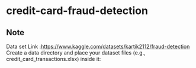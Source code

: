 # credit-card-fraud-detection
## Note
Data set Link :https://www.kaggle.com/datasets/kartik2112/fraud-detection <br>
Create a data directory and place your dataset files (e.g., credit_card_transactions.xlsx) inside it:
